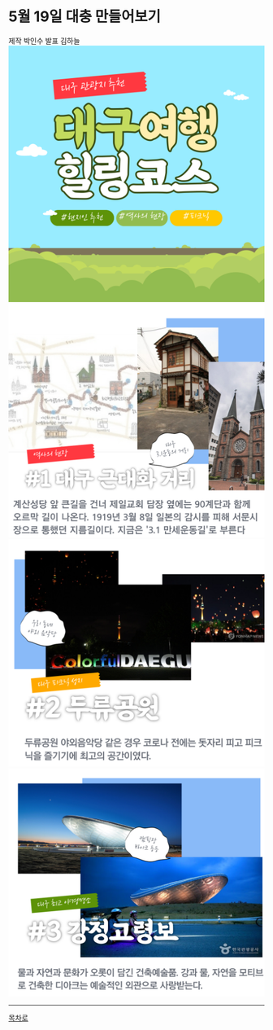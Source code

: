 # 5월 19일 대충 만들어보기  

제작 박인수     발표 김하늘    
![](https://github.com/isp829/2021_MHC_3/blob/main/5.19/001.png)  
![](https://github.com/isp829/2021_MHC_3/blob/main/5.19/002.png)  
![](https://github.com/isp829/2021_MHC_3/blob/main/5.19/003.png)  
![](https://github.com/isp829/2021_MHC_3/blob/main/5.19/004.png)  

----------------------  
[목차로](https://github.com/isp829/2021_MHC_3/blob/main/README.md)  
